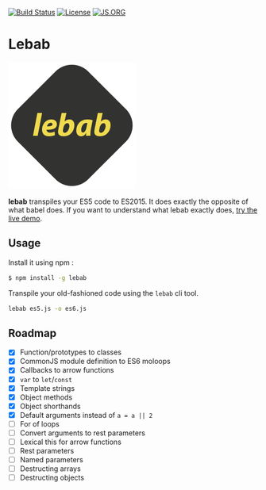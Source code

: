 [![Build Status](https://img.shields.io/travis/mohebifar/lebab.svg?style=flat-square)](http://travis-ci.org/mohebifar/lebab) [![License](http://img.shields.io/:license-mit-brightgreen.svg?style=flat-square)](http://mohebifar.mit-license.org) [![JS.ORG](https://img.shields.io/badge/js.org-xto6-ffb400.svg?style=flat-square)](http://js.org)

# Lebab
![Lebab](https://raw.githubusercontent.com/mohebifar/lebab-logo/master/logo.png)

**lebab** transpiles your ES5 code to ES2015. It does exactly the opposite of what babel does. If you want to understand what lebab exactly does, [try the live demo](http://lebab.io/try-it).


## Usage
Install it using npm :

```bash
$ npm install -g lebab
```

Transpile your old-fashioned code using the `lebab` cli tool.
```bash
lebab es5.js -o es6.js
```

## Roadmap
- [x] Function/prototypes to classes
- [x] CommonJS module definition to ES6 moloops
- [x] Callbacks to arrow functions
- [x] `var` to `let`/`const`
- [x] Template strings
- [x] Object methods
- [x] Object shorthands
- [x] Default arguments instead of `a = a || 2`
- [ ] For of loops
- [ ] Convert arguments to rest parameters
- [ ] Lexical this for arrow functions
- [ ] Rest parameters
- [ ] Named parameters
- [ ] Destructing arrays
- [ ] Destructing objects
